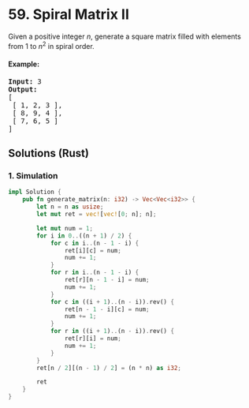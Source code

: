 # 59. Spiral Matrix II
Given a positive integer *n*, generate a square matrix filled with elements from 1 to *n*<sup>2</sup> in spiral order.

#### Example:
<pre>
<strong>Input:</strong> 3
<strong>Output:</strong>
[
 [ 1, 2, 3 ],
 [ 8, 9, 4 ],
 [ 7, 6, 5 ]
]
</pre>

## Solutions (Rust)

### 1. Simulation
```Rust
impl Solution {
    pub fn generate_matrix(n: i32) -> Vec<Vec<i32>> {
        let n = n as usize;
        let mut ret = vec![vec![0; n]; n];

        let mut num = 1;
        for i in 0..((n + 1) / 2) {
            for c in i..(n - 1 - i) {
                ret[i][c] = num;
                num += 1;
            }
            for r in i..(n - 1 - i) {
                ret[r][n - 1 - i] = num;
                num += 1;
            }
            for c in ((i + 1)..(n - i)).rev() {
                ret[n - 1 - i][c] = num;
                num += 1;
            }
            for r in ((i + 1)..(n - i)).rev() {
                ret[r][i] = num;
                num += 1;
            }
        }
        ret[n / 2][(n - 1) / 2] = (n * n) as i32;

        ret
    }
}
```
